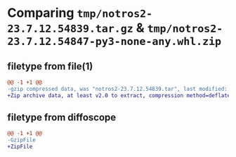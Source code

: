 # Comparing `tmp/notros2-23.7.12.54839.tar.gz` & `tmp/notros2-23.7.12.54847-py3-none-any.whl.zip`

## filetype from file(1)

```diff
@@ -1 +1 @@
-gzip compressed data, was "notros2-23.7.12.54839.tar", last modified: Wed Jul 12 05:48:39 2023, max compression
+Zip archive data, at least v2.0 to extract, compression method=deflate
```

## filetype from diffoscope

```diff
@@ -1 +1 @@
-GzipFile
+ZipFile
```

